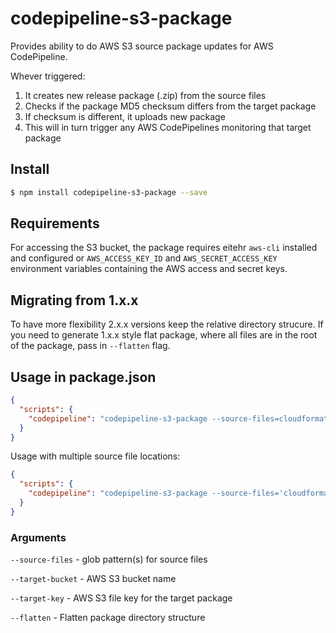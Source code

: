 # codepipeline-s3-package

Provides ability to do AWS S3 source package updates for AWS CodePipeline.

Whever triggered:
1. It creates new release package (.zip) from the source files
2. Checks if the package MD5 checksum differs from the target package
3. If checksum is different, it uploads new package
4. This will in turn trigger any AWS CodePipelines monitoring that target package


## Install

```sh
$ npm install codepipeline-s3-package --save
```


## Requirements

For accessing the S3 bucket, the package requires eitehr `aws-cli` installed and configured or
`AWS_ACCESS_KEY_ID` and `AWS_SECRET_ACCESS_KEY` environment variables containing the AWS access and
secret keys.


## Migrating from 1.x.x

To have more flexibility 2.x.x versions keep the relative directory strucure. If you need to
generate 1.x.x style flat package, where all files are in the root of the package, pass in
`--flatten` flag.


## Usage in package.json

```json
{
  "scripts": {
    "codepipeline": "codepipeline-s3-package --source-files=cloudformation/**/* --target-bucket=my-cloudformation-bucket --target-key=my-pipelines-source.zip"
  }
}
```

Usage with multiple source file locations:

```json
{
  "scripts": {
    "codepipeline": "codepipeline-s3-package --source-files='cloudformation/**/* tests/**/*' --target-bucket=my-cloudformation-bucket --target-key=my-pipelines-source.zip"
  }
}
```


### Arguments

`--source-files` - glob pattern(s) for source files

`--target-bucket` - AWS S3 bucket name

`--target-key` - AWS S3 file key for the target package

`--flatten` - Flatten package directory structure
